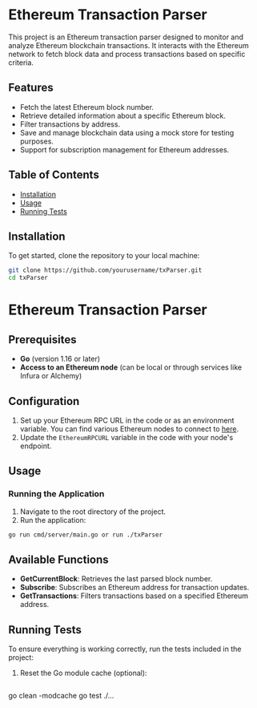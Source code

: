 # Ethereum Transaction Parser

This project is an Ethereum transaction parser designed to monitor and analyze Ethereum blockchain transactions. It interacts with the Ethereum network to fetch block data and process transactions based on specific criteria.

## Features

- Fetch the latest Ethereum block number.
- Retrieve detailed information about a specific Ethereum block.
- Filter transactions by address.
- Save and manage blockchain data using a mock store for testing purposes.
- Support for subscription management for Ethereum addresses.

## Table of Contents

- [Installation](#installation)
- [Usage](#usage)
- [Running Tests](#running-tests)

## Installation

To get started, clone the repository to your local machine:

```bash
git clone https://github.com/yourusername/txParser.git
cd txParser
```
# Ethereum Transaction Parser

## Prerequisites

- **Go** (version 1.16 or later)
- **Access to an Ethereum node** (can be local or through services like Infura or Alchemy)

## Configuration

1. Set up your Ethereum RPC URL in the code or as an environment variable. You can find various Ethereum nodes to connect to [here](https://eth.wiki/en/Nodes).
2. Update the `EthereumRPCURL` variable in the code with your node's endpoint.

## Usage

### Running the Application

1. Navigate to the root directory of the project.
2. Run the application:

 ```bash
go run cmd/server/main.go or run ./txParser
  ```

## Available Functions

- **GetCurrentBlock**: Retrieves the last parsed block number.
- **Subscribe**: Subscribes an Ethereum address for transaction updates.
- **GetTransactions**: Filters transactions based on a specified Ethereum address.



## Running Tests

To ensure everything is working correctly, run the tests included in the project:

1. Reset the Go module cache (optional):

   ```bash
go clean -modcache
go test ./...
   ```
